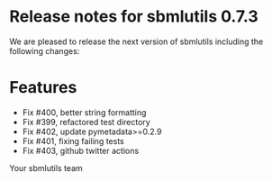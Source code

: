 # Release notes for sbmlutils 0.7.3

We are pleased to release the next version of sbmlutils including the 
following changes:

# Features
- Fix #400, better string formatting
- Fix #399, refactored test directory
- Fix #402, update pymetadata>=0.2.9
- Fix #401, fixing failing tests
- Fix #403, github twitter actions

Your sbmlutils team
